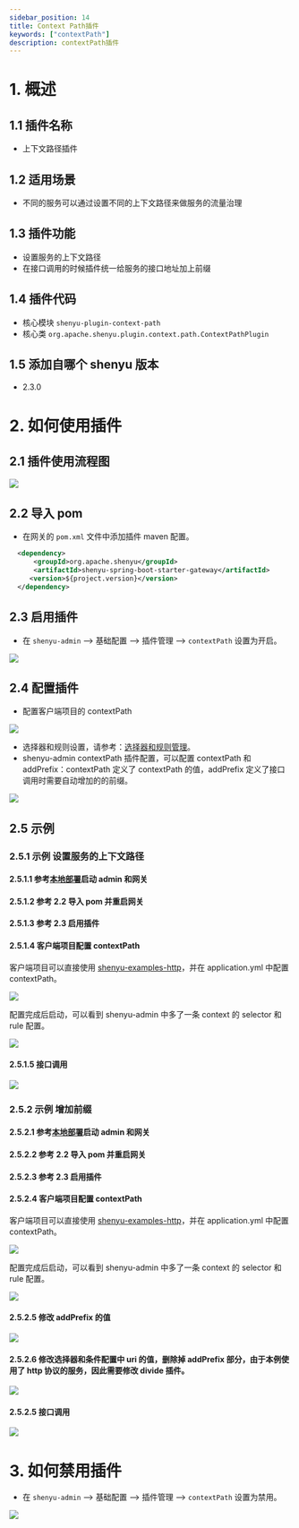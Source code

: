 ```yaml
---
sidebar_position: 14
title: Context Path插件
keywords: ["contextPath"]
description: contextPath插件
---
```


# 1. 概述

## 1.1 插件名称

* 上下文路径插件

## 1.2 适用场景

* 不同的服务可以通过设置不同的上下文路径来做服务的流量治理

## 1.3 插件功能

* 设置服务的上下文路径
* 在接口调用的时候插件统一给服务的接口地址加上前缀

## 1.4 插件代码

* 核心模块 ```shenyu-plugin-context-path```
* 核心类 ```org.apache.shenyu.plugin.context.path.ContextPathPlugin```

## 1.5 添加自哪个 shenyu 版本

* 2.3.0

# 2. 如何使用插件

## 2.1 插件使用流程图

![](/img/shenyu/plugin/context-path/procedure-cn.png)

## 2.2 导入 pom

- 在网关的 `pom.xml` 文件中添加插件 maven 配置。

```xml
  <dependency>
      <groupId>org.apache.shenyu</groupId>
      <artifactId>shenyu-spring-boot-starter-gateway</artifactId>
     <version>${project.version}</version>
  </dependency>
```

## 2.3 启用插件

- 在 `shenyu-admin` --> 基础配置 --> 插件管理 --> `contextPath` 设置为开启。

![](/img/shenyu/plugin/context-path/enable-cn.png)

## 2.4 配置插件

- 配置客户端项目的 contextPath

![](/img/shenyu/plugin/context-path/client-project-config.png)

- 选择器和规则设置，请参考：[选择器和规则管理](../../user-guide/admin-usage/selector-and-rule)。
- shenyu-admin contextPath 插件配置，可以配置 contextPath 和 addPrefix：contextPath 定义了 contextPath 的值，addPrefix 定义了接口调用时需要自动增加的的前缀。

![](/img/shenyu/plugin/context-path/plugin-config-cn.png)

## 2.5 示例

### 2.5.1 示例 设置服务的上下文路径

#### 2.5.1.1 参考[本地部署](https://shenyu.apache.org/zh/docs/deployment/deployment-local)启动 admin 和网关

#### 2.5.1.2 参考 2.2 导入 pom 并重启网关

#### 2.5.1.3 参考 2.3 启用插件

#### 2.5.1.4 客户端项目配置 contextPath

客户端项目可以直接使用 [shenyu-examples-http](https://github.com/apache/incubator-shenyu/tree/master/shenyu-examples/shenyu-examples-http)，并在 application.yml 中配置 contextPath。

![](/img/shenyu/plugin/context-path/client-project-config.png)

配置完成后启动，可以看到 shenyu-admin 中多了一条 context 的 selector 和 rule 配置。

![](/img/shenyu/plugin/context-path/context-path-selector-and-rule-cn.png)

#### 2.5.1.5 接口调用

![](/img/shenyu/plugin/context-path/invoke-interface.png)

### 2.5.2 示例 增加前缀

#### 2.5.2.1 参考[本地部署](https://shenyu.apache.org/zh/docs/deployment/deployment-local)启动 admin 和网关

#### 2.5.2.2 参考 2.2 导入 pom 并重启网关

#### 2.5.2.3 参考 2.3 启用插件

#### 2.5.2.4 客户端项目配置 contextPath

客户端项目可以直接使用 [shenyu-examples-http](https://github.com/apache/incubator-shenyu/tree/master/shenyu-examples/shenyu-examples-http)，并在 application.yml 中配置 contextPath。

![](/img/shenyu/plugin/context-path/client-project-config.png)

配置完成后启动，可以看到 shenyu-admin 中多了一条 context 的 selector 和 rule 配置。

![](/img/shenyu/plugin/context-path/context-path-selector-and-rule-cn.png)

#### 2.5.2.5 修改 addPrefix 的值

![](/img/shenyu/plugin/context-path/add-prefix-cn.png)

#### 2.5.2.6 修改选择器和条件配置中 uri 的值，删除掉 addPrefix 部分，由于本例使用了 http 协议的服务，因此需要修改 divide 插件。

![](/img/shenyu/plugin/context-path/remove-add-prefix-cn.png)

#### 2.5.2.5 接口调用

![](/img/shenyu/plugin/context-path/invoke-interface-add-prefix.png)

# 3. 如何禁用插件

- 在 `shenyu-admin` --> 基础配置 --> 插件管理 --> `contextPath` 设置为禁用。

![](/img/shenyu/plugin/context-path/disable-cn.png)
